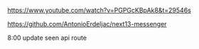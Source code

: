https://www.youtube.com/watch?v=PGPGcKBpAk8&t=29546s

https://github.com/AntonioErdeljac/next13-messenger

8:00
update seen api route
